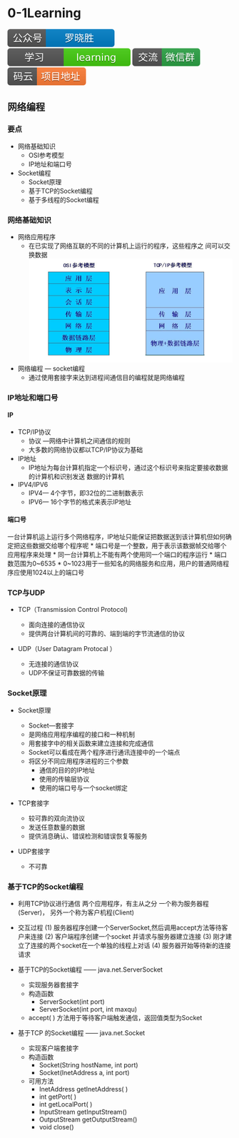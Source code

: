 # 0-1Learning

![alt text](../../static/common/svg/luoxiaosheng.svg "公众号")
![alt text](../../static/common/svg/luoxiaosheng_learning.svg "学习")
![alt text](../../static/common/svg/luoxiaosheng_wechat.svg "微信")
![alt text](../../static/common/svg/luoxiaosheng_gitee.svg "码云")

## 网络编程

### 要点
* 网络基础知识
    * OSI参考模型
    * IP地址和端口号
* Socket编程
    * Socket原理
    * 基于TCP的Socket编程
    * 基于多线程的Socket编程


### 网络基础知识
* 网络应用程序
    * 在已实现了网络互联的不同的计算机上运行的程序，这些程序之 间可以交换数据
![alt text](../../static/java/java_network.png "")
* 网络编程 — socket编程
    * 通过使用套接字来达到进程间通信目的编程就是网络编程


### IP地址和端口号
#### IP
* TCP/IP协议
    * 协议 —网络中计算机之间通信的规则
    * 大多数的网络协议都以TCP/IP协议为基础
* IP地址
    * IP地址为每台计算机指定一个标识号，通过这个标识号来指定要接收数据的计算机和识别发送 数据的计算机
* IPV4/IPV6
    * IPV4—	4个字节，即32位的二进制数表示
    * IPV6—	16个字节的格式来表示IP地址

#### 端口号
一台计算机运上运行多个网络程序，IP地址只能保证把数据送到该计算机但如何确定把这些数据交给哪个程序呢
    * 端口号是一个整数，用于表示该数据帧交给哪个应用程序来处理
        * 同一台计算机上不能有两个使用同一个端口的程序运行
        * 端口数范围为0~6535
        * 0~1023用于一些知名的网络服务和应用，用户的普通网络程序应使用1024以上的端口号


### TCP与UDP
* TCP（Transmission Control Protocol)
    * 面向连接的通信协议
    * 提供两台计算机间的可靠的、端到端的字节流通信的协议

* UDP（User Datagram Protocal ）
    * 无连接的通信协议
    * UDP不保证可靠数据的传输

### Socket原理
* Socket原理
    * Socket—套接字
    * 是网络应用程序编程的接口和一种机制
    * 用套接字中的相关函数来建立连接和完成通信
    * Socket可以看成在两个程序进行通讯连接中的一个端点
    * 将区分不同应用程序进程的三个参数
        * 通信的目的的IP地址
        * 使用的传输层协议
        * 使用的端口号与一个socket绑定

* TCP套接字
    * 较可靠的双向流协议
    * 发送任意数量的数据
    * 提供消息确认、错误检测和错误恢复等服务

* UDP套接字
    * 不可靠

### 基于TCP的Socket编程
* 利用TCP协议进行通信  两个应用程序，有主从之分 一个称为服务器程(Server)， 另外一个称为客户机程(Client)
* 交互过程
(1)	服务器程序创建一个ServerSocket,然后调用accept方法等待客户来连接
(2)	客户端程序创建一个socket 并请求与服务器建立连接
(3)	刚才建立了连接的两个socket在一个单独的线程上对话
(4)	服务器开始等待新的连接请求

* 基于TCP的Socket编程 —— java.net.ServerSocket
    * 实现服务器套接字
    * 构造函数
        * ServerSocket(int port)
        * ServerSocket(int port, int maxqu)
    * accept( ) 方法用于等待客户端触发通信，返回值类型为Socket

* 基于TCP 的Socket编程 —— java.net.Socket
    * 实现客户端套接字
    * 构造函数
        * Socket(String hostName, int port)
        * Socket(InetAddress a, int port)
    * 可用方法
        * InetAddress getInetAddress( )
        * int getPort( )
        * int getLocalPort( )
        * InputStream getInputStream()
        * OutputStream getOutputStream()
        * void close()


